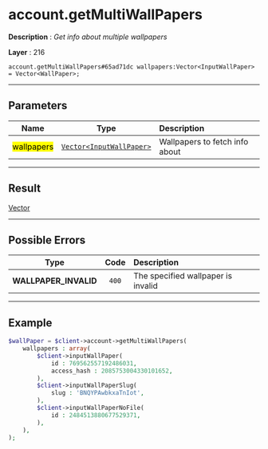 # account.getMultiWallPapers

**Description** : *Get info about multiple wallpapers*

**Layer** : 216

```tl
account.getMultiWallPapers#65ad71dc wallpapers:Vector<InputWallPaper> = Vector<WallPaper>;
```

---

## Parameters

| Name | Type | Description |
| :---: | :---: | :--- |
| <mark>wallpapers</mark> | [`Vector<InputWallPaper>`](type/InputWallPaper) | Wallpapers to fetch info about |

---

## Result

[Vector<WallPaper>](type/WallPaper)

---

## Possible Errors

| Type | Code | Description |
| :---: | :---: | :--- |
| **WALLPAPER_INVALID** | `400` | The specified wallpaper is invalid |

---

## Example

```php
$wallPaper = $client->account->getMultiWallPapers(
	wallpapers : array(
		$client->inputWallPaper(
			id : 769562557192486031,
			access_hash : 2085753004330101652,
		),
		$client->inputWallPaperSlug(
			slug : 'BNQYPAwbkxaTnIot',
		),
		$client->inputWallPaperNoFile(
			id : 2484513880677529371,
		),
	),
);
```